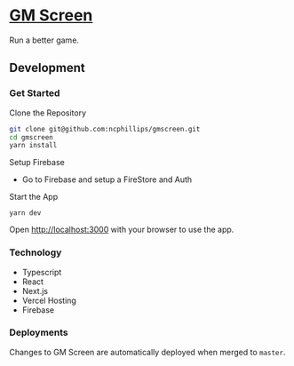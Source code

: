 # [GM Screen](https://gmscreen.vercel.app/)

Run a better game.

## Development

### Get Started

Clone the Repository

```bash
git clone git@github.com:ncphillips/gmscreen.git
cd gmscreen
yarn install
```

Setup Firebase

- Go to Firebase and setup a FireStore and Auth

Start the App

```
yarn dev
```

Open [http://localhost:3000](http://localhost:3000) with your browser to use the app.

### Technology

- Typescript
- React
- Next.js
- Vercel Hosting
- Firebase

### Deployments

Changes to GM Screen are automatically deployed when merged to `master`.
